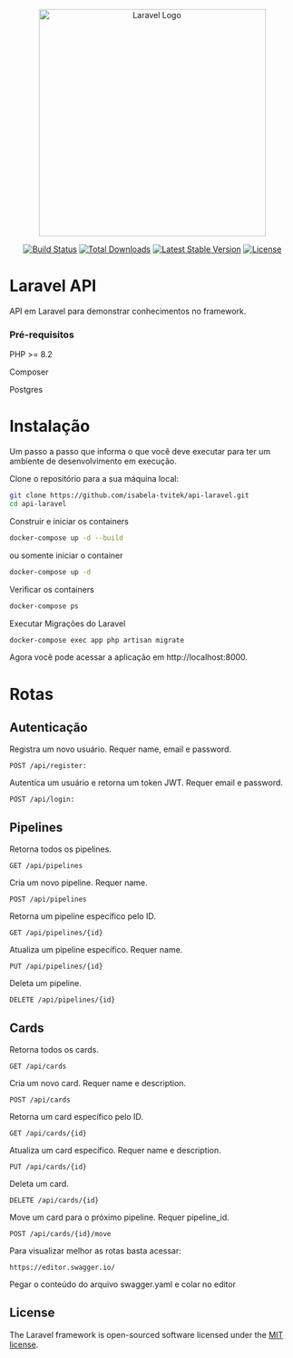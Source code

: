 <p align="center"><a href="https://laravel.com" target="_blank"><img src="https://raw.githubusercontent.com/laravel/art/master/logo-lockup/5%20SVG/2%20CMYK/1%20Full%20Color/laravel-logolockup-cmyk-red.svg" width="400" alt="Laravel Logo"></a></p>

<p align="center">
<a href="https://github.com/laravel/framework/actions"><img src="https://github.com/laravel/framework/workflows/tests/badge.svg" alt="Build Status"></a>
<a href="https://packagist.org/packages/laravel/framework"><img src="https://img.shields.io/packagist/dt/laravel/framework" alt="Total Downloads"></a>
<a href="https://packagist.org/packages/laravel/framework"><img src="https://img.shields.io/packagist/v/laravel/framework" alt="Latest Stable Version"></a>
<a href="https://packagist.org/packages/laravel/framework"><img src="https://img.shields.io/packagist/l/laravel/framework" alt="License"></a>
</p>

# Laravel API

API em Laravel para demonstrar conhecimentos no framework.

### Pré-requisitos

PHP >= 8.2

Composer

Postgres

# Instalação

Um passo a passo que informa o que você deve executar para ter um ambiente de desenvolvimento em execução.

Clone o repositório para a sua máquina local:

```bash
git clone https://github.com/isabela-tvitek/api-laravel.git
cd api-laravel
```

Construir e iniciar os containers

```bash
docker-compose up -d --build
```

ou somente iniciar o container

```bash
docker-compose up -d
```

Verificar os containers

```bash
docker-compose ps
```

Executar Migrações do Laravel

```bash
docker-compose exec app php artisan migrate
```

Agora você pode acessar a aplicação em http://localhost:8000.

# Rotas

## Autenticação

Registra um novo usuário. Requer name, email e password.
 
    POST /api/register: 

Autentica um usuário e retorna um token JWT. Requer email e password.
    
    POST /api/login:

## Pipelines

Retorna todos os pipelines.

    GET /api/pipelines     

Cria um novo pipeline. Requer name.

    POST /api/pipelines 

Retorna um pipeline específico pelo ID.
 
    GET /api/pipelines/{id}

Atualiza um pipeline específico. Requer name.
    
    PUT /api/pipelines/{id}

Deleta um pipeline.
   
    DELETE /api/pipelines/{id}

## Cards
Retorna todos os cards.
    
    GET /api/cards

Cria um novo card. Requer name e description.
    
    POST /api/cards

Retorna um card específico pelo ID.
    
    GET /api/cards/{id}

Atualiza um card específico. Requer name e description.
    
    PUT /api/cards/{id}

Deleta um card.
    
    DELETE /api/cards/{id}

Move um card para o próximo pipeline. Requer pipeline_id.

    POST /api/cards/{id}/move
    

Para visualizar melhor as rotas basta acessar: 

    https://editor.swagger.io/

Pegar o conteúdo do arquivo swagger.yaml e colar no editor 

## License

The Laravel framework is open-sourced software licensed under the [MIT license](https://opensource.org/licenses/MIT).
